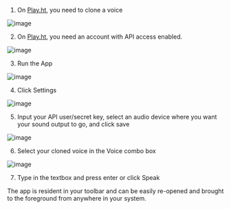1) On [Play.ht](https://play.ht/studio/voice-cloning), you need to clone a voice

![image](https://github.com/Digital-Defiance/Play.HT-Speech/assets/3766240/0c55fc0b-0f7f-45ef-aef1-cdd4f1f1c5ee)

2) On [Play.ht](https://play.ht/studio/api-access), you need an account with API access enabled.

![image](https://github.com/Digital-Defiance/Play.HT-Speech/assets/3766240/7dd146b0-765f-497b-831f-c64a1b14077d)

3) Run the App

![image](https://github.com/Digital-Defiance/Play.HT-Speech/assets/3766240/ef1eda0b-047f-44d6-817f-ebed3f24c924)

4) Click Settings

![image](https://github.com/Digital-Defiance/Play.HT-Speech/assets/3766240/1602aa6c-a659-46a8-9083-15d7f1802f35)

5) Input your API user/secret key, select an audio device where you want your sound output to go, and click save

![image](https://github.com/Digital-Defiance/Play.HT-Speech/assets/3766240/abddcfec-8d37-4f6b-a257-963d38cedb21)

6) Select your cloned voice in the Voice combo box

![image](https://github.com/Digital-Defiance/Play.HT-Speech/assets/3766240/329ae9b3-b6a8-48de-bfe8-4047c0adec16)

7) Type in the textbox and press enter or click Speak

The app is resident in your toolbar and can be easily re-opened and brought to the foreground from anywhere in your system.
